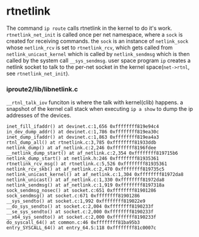 # rtnetlink
The command `ip route` calls rtnetlink in the kernel to do it's work. `rtnetlink_net_init` is called once per net namespace, where a `sock` is created for receiving commands. the `sock` is an instance of `netlink_sock` whose `netlink_rcv` is set to `rtnetlink_rcv`, which gets called from `netlink_unicast_kernel` which is called by `netlink_sendmsg` which is then called by the system call `__sys_sendmsg`. user space program `ip` creates a netlink socket to talk to the per-net socket in the kernel space(`net->rtnl`, see `rtnetlink_net_init`).

### iproute2/lib/libnetlink.c
`__rtnl_talk_iov` funciton is where the talk with kernel(clib) happens. a snapshot of the kernel call stack when executing `ip a show` to dump the ip addresses of the devices.

	inet_fill_ifaddr() at devinet.c:1,656 0xffffffff819e94c4	
	in_dev_dump_addr() at devinet.c:1,786 0xffffffff819ea30c	
	inet_dump_ifaddr() at devinet.c:1,863 0xffffffff819ea4a3	
	rtnl_dump_all() at rtnetlink.c:3,785 0xffffffff81933ddb	
	netlink_dump() at af_netlink.c:2,246 0xffffffff8196fdee	
	__netlink_dump_start() at af_netlink.c:2,354 0xffffffff819715b6	
	netlink_dump_start() at netlink.h:246 0xffffffff81935361	
	rtnetlink_rcv_msg() at rtnetlink.c:5,526 0xffffffff81935361	
	netlink_rcv_skb() at af_netlink.c:2,470 0xffffffff819735c5	
	netlink_unicast_kernel() at af_netlink.c:1,304 0xffffffff81972da8	
	netlink_unicast() at af_netlink.c:1,330 0xffffffff81972da8	
	netlink_sendmsg() at af_netlink.c:1,919 0xffffffff8197318a	
	sock_sendmsg_nosec() at socket.c:651 0xffffffff81901286	
	sock_sendmsg() at socket.c:671 0xffffffff81901286	
	__sys_sendto() at socket.c:1,992 0xffffffff819022e9	
	__do_sys_sendto() at socket.c:2,004 0xffffffff8190233f	
	__se_sys_sendto() at socket.c:2,000 0xffffffff8190233f	
	__x64_sys_sendto() at socket.c:2,000 0xffffffff8190233f	
	do_syscall_64() at common.c:46 0xffffffff81ba95b3	
	entry_SYSCALL_64() at entry_64.S:118 0xffffffff81c0007c	
